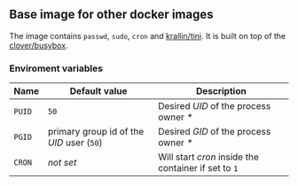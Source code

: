 ## Base image for other docker images

The image contains `passwd`, `sudo`, `cron` and [krallin/tini](https://github.com/krallin/tini).
It is built on top of the [clover/busybox](https://hub.docker.com/r/clover/busybox/).

### Enviroment variables

| Name | Default value | Description |
|---|---|---|
| `PUID` | `50` | Desired _UID_ of the process owner _*_ |
| `PGID` | primary group id of the _UID_ user (`50`) | Desired _GID_ of the process owner _*_ |
| `CRON` | _not set_ | Will start _cron_ inside the container if set to `1` |
